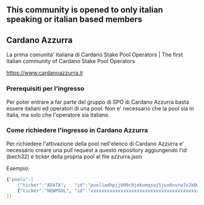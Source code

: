 ## This community is opened to only italian speaking or italian based members

## Cardano Azzurra

La prima comunita' italiana di Cardano Stake Pool Operators | The first Italian community of Cardano Stake Pool Operators

https://www.cardanoazzurra.it

### Prerequisiti per l'ingresso
Per poter entrare a far parte del gruppo di SPO di Cardano Azzurra basta essere italiani ed operatori di una pool. Non e' necessario che la pool sia in Italia, ma solo che l'operatore sia italiano.

### Come richiedere l'ingresso in Cardano Azzurra
Per richiedere l'attivazione della pool nell'elenco di Cardano Azzurra e' necessario creare una pull request a questo repository aggiungendo l'id (bech32) e ticker della propria pool al file azzurra.json

Esempio:
```yaml
{"pools":[
    {"ticker":"ADATA",   "id":"pool1adhpjj009c0jekumqswj5jux6nvrw7v2k0wlu57vfjh7gd5wyh9"},
    {"ticker":"NEWPOOL", "id":"xxxxxxxxxxxxxxxxxxxxxxxxxxxxxxxxxxxxxxxxxx"}  
]}
```

